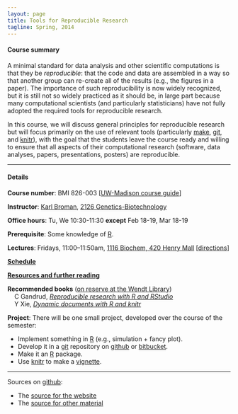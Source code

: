 ```yaml
---
layout: page
title: Tools for Reproducible Research
tagline: Spring, 2014
---
```



#### Course summary

A minimal standard for data analysis and other scientific computations is
that they be _reproducible_: that the code and data are assembled in a
way so that another group can re-create all of the results (e.g., the
figures in a paper). The importance of such reproducibility is now
widely recognized, but it is still not so widely practiced as it
should be, in large part because many computational scientists (and
particularly statisticians) have
not fully adopted the required tools for reproducible research.

In this course, we will discuss general principles for reproducible
research but will focus primarily on the use of relevant tools
(particularly [make](http://www.gnu.org/software/make/),
[git](http://git-scm.org), and [knitr](http://yihui.name/knitr/)),
with the goal that the students leave the course ready and willing to
ensure that all aspects of their computational research (software,
data analyses, papers, presentations, posters) are reproducible.


---

#### Details

**Course number**: BMI 826-003 \[[UW-Madison course guide](http://bit.ly/H7IEwt)\]

**Instructor**: [Karl Broman](http://www.biostat.wisc.edu/~kbroman),
  [2126 Genetics-Biotechnology](http://map.wisc.edu/s/2tie3nen)

**Office hours**: Tu, We 10:30-11:30 **except** Feb 18-19, Mar 18-19

**Prerequisite**: Some knowledge of [R](http://www.r-project.org).

**Lectures**: Fridays, 11:00&ndash;11:50am,
[1116 Biochem, 420 Henry Mall](http://map.wisc.edu/s/psk50tw2)
\[[directions](pages/directions.html)\]

**[Schedule](pages/schedule.html)**

**[Resources and further reading](pages/resources.html)**

**Recommended books** ([on reserve at the Wendt Library](https://www.library.wisc.edu/course-pages/viewer/show/19481))<br>
&nbsp; &nbsp; C Gandrud, _[Reproducible research with R and RStudio](http://www.amazon.com/exec/obidos/ASIN/1466572841/7210-20)_<br>
&nbsp; &nbsp; Y Xie, _[Dynamic documents with R and knitr](http://www.amazon.com/exec/obidos/ASIN/1482203537/7210-20)_

**Project**: There will be one small project, developed over the course of
the semester:
- Implement something in [R](http://www.r-project.org) (e.g., simulation + fancy plot).
- Develop it in a [git](http://git-scm.com) repository on
    [github](http://github.com) or [bitbucket](http://bitbucket.org).
- Make it an [R](http://www.r-project.org) package.
- Use [knitr](http://yihui.name/knitr/) to make a [vignette](http://cran.us.r-project.org/doc/manuals/R-exts.html#Writing-package-vignettes).

---

Sources on [github](http://github.com):
- The [source for the website](https://github.com/kbroman/Tools4RR/tree/gh-pages)
- The [source for other material](https://github.com/kbroman/Tools4RR/tree/master)

